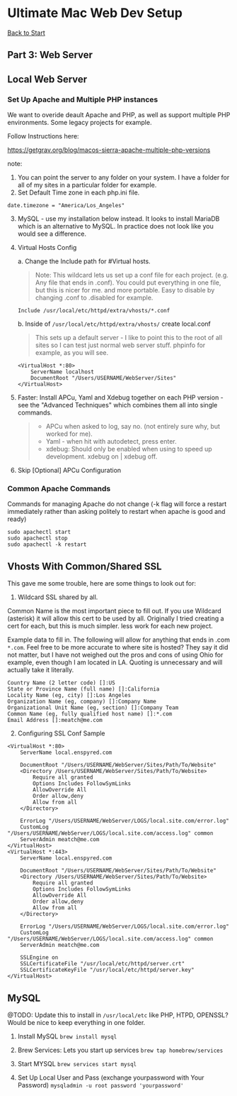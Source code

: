 # Ultimate Mac Web Dev Setup

[Back to Start](readme.md)

## Part 3: Web Server

## Local Web Server

### Set Up Apache and Multiple PHP instances
We want to overide deault Apache and PHP, as well as support multiple PHP environments. Some legacy projects for example.

Follow Instructions here:

https://getgrav.org/blog/macos-sierra-apache-multiple-php-versions

note:
1. You can point the server to any folder on your system. I have a folder for all of my sites in a particular folder for example.
2. Set Default Time zone in each php.ini file.

```
date.timezone = "America/Los_Angeles"
```

3. MySQL - use my installation below instead.
It looks to install MariaDB which is an alternative to MySQL. In practice does not look like you would see a difference.

4. Virtual Hosts Config

    a. Change the Include path for #Virtual hosts.

    > Note: This wildcard lets us set up a conf file for each project. (e.g. Any file that ends in .conf).
    > You could put everything in one file, but this is nicer for me. and more portable.
    > Easy to disable by changing .conf to .disabled for example.

    `Include /usr/local/etc/httpd/extra/vhosts/*.conf`

    b. Inside of `/usr/local/etc/httpd/extra/vhosts/` create local.conf

    > This sets up a default server  - I like to point this to the root of all sites so I can test just normal web server stuff. phpinfo for example, as you will see.

    ```
    <VirtualHost *:80>
        ServerName localhost
        DocumentRoot "/Users/USERNAME/WebServer/Sites"
    </VirtualHost>
    ```

5. Faster: Install APCu, Yaml and Xdebug together on each PHP version - see the "Advanced Techniques" which combines them all into single commands.

    > * APCu when asked to log, say no. (not entirely sure why, but worked for me).
    > * Yaml - when hit with autodetect, press enter.
    > * xdebug: Should only be enabled when using to speed up development. xdebug on | xdebug off.

6. Skip [Optional] APCu Configuration

### Common Apache Commands
Commands for managing Apache do not change (-k flag will force a restart immediately rather than asking politely to restart when apache is good and ready)
```
sudo apachectl start
sudo apachectl stop
sudo apachectl -k restart
```

## Vhosts With Common/Shared SSL

This gave me some trouble, here are some things to look out for:

1. Wildcard SSL shared by all.

Common Name is the most important piece to fill out. If you use Wildcard (asterisk) it will allow this cert to be used by all.
Originally I tried creating a cert for each, but this is much simpler. less work for each new project.

Example data to fill in. The following will allow for anything that ends in .com `*.com`. Feel free to be more accurate to where site is hosted? They say it did not matter, but I have not weighed out the pros and cons of using Ohio for example, even though I am located in LA. Quoting is unnecessary and will actually take it literally.

```
Country Name (2 letter code) []:US
State or Province Name (full name) []:California
Locality Name (eg, city) []:Los Angeles
Organization Name (eg, company) []:Company Name
Organizational Unit Name (eg, section) []:Company Team
Common Name (eg, fully qualified host name) []:*.com
Email Address []:meatch@me.com
```

2. Configuring SSL Conf Sample

```
<VirtualHost *:80>
    ServerName local.enspyred.com

    DocumentRoot "/Users/USERNAME/WebServer/Sites/Path/To/Website"
    <Directory /Users/USERNAME/WebServer/Sites/Path/To/Website>
        Require all granted
        Options Includes FollowSymLinks
        AllowOverride All
        Order allow,deny
        Allow from all
    </Directory>

    ErrorLog "/Users/USERNAME/WebServer/LOGS/local.site.com/error.log"
    CustomLog "/Users/USERNAME/WebServer/LOGS/local.site.com/access.log" common
    ServerAdmin meatch@me.com
</VirtualHost>
<VirtualHost *:443>
    ServerName local.enspyred.com

    DocumentRoot "/Users/USERNAME/WebServer/Sites/Path/To/Website"
    <Directory /Users/USERNAME/WebServer/Sites/Path/To/Website>
        Require all granted
        Options Includes FollowSymLinks
        AllowOverride All
        Order allow,deny
        Allow from all
    </Directory>

    ErrorLog "/Users/USERNAME/WebServer/LOGS/local.site.com/error.log"
    CustomLog "/Users/USERNAME/WebServer/LOGS/local.site.com/access.log" common
    ServerAdmin meatch@me.com

    SSLEngine on
    SSLCertificateFile "/usr/local/etc/httpd/server.crt"
    SSLCertificateKeyFile "/usr/local/etc/httpd/server.key"
</VirtualHost>
```


## MySQL

@TODO: Update this to install in `/usr/local/etc` like PHP, HTPD, OPENSSL? Would be nice to keep everything in one folder.

1. Install MySQL
    `brew install mysql`

2. Brew Services: Lets you start up services
    `brew tap homebrew/services`

3. Start MYSQL
    `brew services start mysql`

4. Set Up Local User and Pass (exchange yourpassword with Your Password)
    `mysqladmin -u root password 'yourpassword'`
